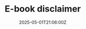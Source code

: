 ---
title: E-book disclaimer
linkTitle: E-book disclaimer
date: '2025-05-01T21:06:00Z'
weight: 1
description: No content
draft: false
ref: e-book-disclaimer
---